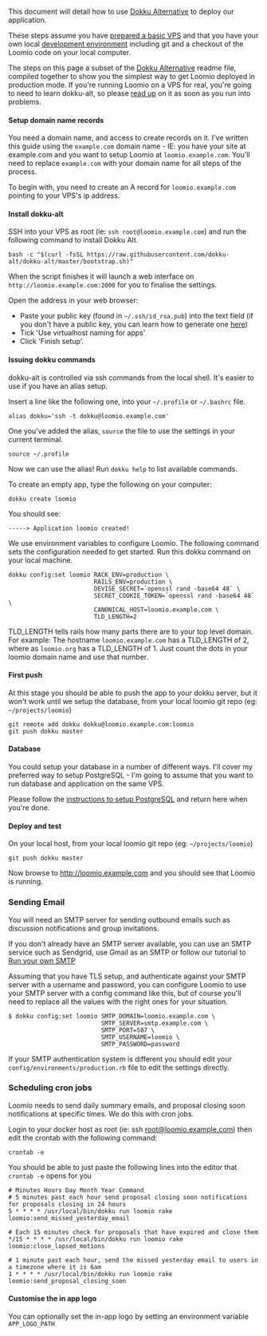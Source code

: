 This document will detail how to use [Dokku Alternative](https://github.com/dokku-alt/dokku-alt) to deploy our application.

These steps assume you have [prepared a basic VPS](https://github.com/loomio/loomio/wiki/Basic-VPS-setup)
and that you have your own local [development environment](https://github.com/loomio/loomio/wiki/Setup-a-Loomio-development-environment) including git and a checkout of the Loomio code on your local computer.

The steps on this page a subset of the [Dokku Alternative](https://github.com/dokku-alt/dokku-alt) readme file, compiled together to show you the simplest way to get Loomio deployed in production mode. If you're running Loomio on a VPS for real, you're going to need to learn dokku-alt, so please [read up](https://github.com/dokku-alt/dokku-alt) on it as soon as you run into problems.

#### Setup domain name records
You need a domain name, and access to create records on it. I've written this guide using the `example.com` domain name - IE: you have your site at example.com and you want to setup Loomio at `loomio.example.com`. You'll need to replace `example.com` with your domain name for all steps of the process.

To begin with, you need to create an A record for `loomio.example.com` pointing to your VPS's ip address.

#### Install dokku-alt

SSH into your VPS as root (ie: `ssh root@loomio.example.com`) and run the following command to install Dokku Alt.
```
bash -c "$(curl -fsSL https://raw.githubusercontent.com/dokku-alt/dokku-alt/master/bootstrap.sh)"
```

When the script finishes it will launch a web interface on `http://loomio.example.com:2000` for you to finalise the settings.

Open the address in your web browser:

* Paste your public key (found in `~/.ssh/id_rsa.pub`) into the text field (if you don't have a public key, you can learn how to generate one [here](https://help.github.com/articles/generating-ssh-keys/))
* Tick 'Use virtualhost naming for apps'
* Click 'Finish setup'.

#### Issuing dokku commands

dokku-alt is controlled via ssh commands from the local shell. It's easier to use if you have an alias setup.

Insert a line like the following one, into your `~/.profile` or `~/.bashrc` file.

```
alias dokku='ssh -t dokku@loomio.example.com'
```

One you've added the alias, `source` the file to use the settings in your current terminal.

```
source ~/.profile
```

Now we can use the alias! Run `dokku help` to list available commands. 

To create an empty app, type the following on your computer:

```
dokku create loomio
```

You should see:
```
-----> Application loomio created!
```

We use environment variables to configure Loomio. The following command sets the configuration needed to get started. Run this dokku command on your local machine.

```
dokku config:set loomio RACK_ENV=production \
                        RAILS_ENV=production \
                        DEVISE_SECRET=`openssl rand -base64 48` \
                        SECRET_COOKIE_TOKEN=`openssl rand -base64 48` \
                        CANONICAL_HOST=loomio.example.com \
                        TLD_LENGTH=2
```

TLD_LENGTH tells rails how many parts there are to your top level domain. For example: The hostname `loomio.example.com` has a TLD_LENGTH of 2, where as `loomio.org` has a TLD_LENGTH of 1. Just count the dots in your  loomio domain name and use that number.

#### First push

At this stage you should be able to push the app to your dokku server, but it won't work until we setup the database, from your local loomio git repo (eg: `~/projects/loomio`)

```
git remote add dokku dokku@loomio.example.com:loomio
git push dokku master
```

#### Database

You could setup your database in a number of different ways. I'll cover my preferred way to setup PostgreSQL - I'm going to assume that you want to run database and application on the same VPS.
 
Please follow the [instructions to setup PostgreSQL](https://github.com/loomio/loomio/wiki/Install-PostgreSQL) and return here when you're done.

#### Deploy and test

On your local host, from your local loomio git repo (eg: `~/projects/loomio`)

```
git push dokku master
```

Now browse to http://loomio.example.com and you should see that Loomio is running.

### Sending Email
You will need an SMTP server for sending outbound emails such as discussion notifications and group invitations.

If you don't already have an SMTP server available, you can use an SMTP service such as Sendgrid, use Gmail as an SMTP or follow our tutorial to [Run your own SMTP](https://github.com/loomio/loomio/wiki/Setup-an-SMTP-server-with-Docker)

Assuming that you have TLS setup, and authenticate against your SMTP server with a username and password, you can configure Loomio to use your SMTP server with a config command like this, but of course you'll need to replace all the values with the right ones for your situation. 

```
$ dokku config:set loomio SMTP_DOMAIN=loomio.example.com \
                          SMTP_SERVER=smtp.example.com \
                          SMTP_PORT=587 \
                          SMTP_USERNAME=loomio \
                          SMTP_PASSWORD=password
```
If your SMTP authentication system is different you should edit your `config/environments/production.rb` file to edit the settings directly.

### Scheduling cron jobs
Loomio needs to send daily summary emails, and proposal closing soon notifications at specific times. We do this with cron jobs.

Login to your docker host as root (ie: ssh root@loomio.example.com) then edit the crontab with the following command:

```
crontab -e
```

You should be able to just paste the following lines into the editor that `crontab -e` opens for you

```
# Minutes Hours Day Month Year Command
# 5 minutes past each hour send proposal closing soon notifications for proposals closing in 24 hours
5 * * * * /usr/local/bin/dokku run loomio rake loomio:send_missed_yesterday_email

# Each 15 minutes check for proposals that have expired and close them
*/15 * * * * /usr/local/bin/dokku run loomio rake loomio:close_lapsed_motions

# 1 minute past each hour, send the missed yesterday email to users in a timezone where it is 6am
1 * * * * /usr/local/bin/dokku run loomio rake loomio:send_proposal_closing_soon
```

#### Customise the in app logo

You can optionally set the in-app logo by setting an environment variable `APP_LOGO_PATH`
